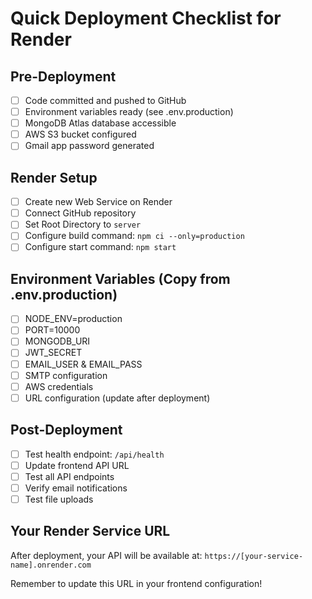# Quick Deployment Checklist for Render

## Pre-Deployment
- [ ] Code committed and pushed to GitHub
- [ ] Environment variables ready (see .env.production)
- [ ] MongoDB Atlas database accessible
- [ ] AWS S3 bucket configured
- [ ] Gmail app password generated

## Render Setup
- [ ] Create new Web Service on Render
- [ ] Connect GitHub repository
- [ ] Set Root Directory to `server`
- [ ] Configure build command: `npm ci --only=production`
- [ ] Configure start command: `npm start`

## Environment Variables (Copy from .env.production)
- [ ] NODE_ENV=production
- [ ] PORT=10000
- [ ] MONGODB_URI
- [ ] JWT_SECRET
- [ ] EMAIL_USER & EMAIL_PASS
- [ ] SMTP configuration
- [ ] AWS credentials
- [ ] URL configuration (update after deployment)

## Post-Deployment
- [ ] Test health endpoint: `/api/health`
- [ ] Update frontend API URL
- [ ] Test all API endpoints
- [ ] Verify email notifications
- [ ] Test file uploads

## Your Render Service URL
After deployment, your API will be available at:
`https://[your-service-name].onrender.com`

Remember to update this URL in your frontend configuration!
